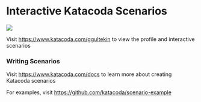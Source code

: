 # Interactive Katacoda Scenarios

[![](http://shields.katacoda.com/katacoda/ggultekin/count.svg)](https://www.katacoda.com/ggultekin "Get your profile on Katacoda.com")

Visit https://www.katacoda.com/ggultekin to view the profile and interactive scenarios

### Writing Scenarios
Visit https://www.katacoda.com/docs to learn more about creating Katacoda scenarios

For examples, visit https://github.com/katacoda/scenario-example
